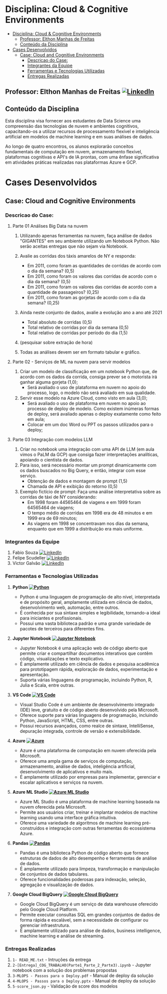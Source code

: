 # Disciplina: Cloud & Cognitive Environments

- [Disciplina: Cloud \& Cognitive Environments](#disciplina-cloud--cognitive-environments)
  - [Professor: Elthon Manhas de Freitas ](#professor-elthon-manhas-de-freitas-)
  - [Conteúdo da Disciplina](#conteúdo-da-disciplina)
- [Cases Desenvolvidos](#cases-desenvolvidos)
  - [Case: Cloud and Cognitive Environments](#case-cloud-and-cognitive-environments)
    - [Descricao do Case:](#descricao-do-case)
    - [Integrantes da Equipe](#integrantes-da-equipe)
    - [Ferramentas e Tecnologias Utilizadas](#ferramentas-e-tecnologias-utilizadas)
    - [Entregas Realizadas](#entregas-realizadas)

## Professor: Elthon Manhas de Freitas [![LinkedIn](https://img.shields.io/badge/LinkedIn-Profile-blue?style=flat-square&logo=linkedin)](https://www.linkedin.com/in/elthonmf/)

## Conteúdo da Disciplina
Esta disciplina visa fornecer aos estudantes de Data Science uma compreensão das tecnologias de nuvem e ambientes cognitivos, capacitando-os a utilizar recursos de processamento flexível e inteligência artificial em modelos de machine learning e em suas análises de dados.

Ao longo de quatro encontros, os alunos explorarão conceitos fundamentais de computação em nuvem, armazenamento flexível, plataformas cognitivas e API's de IA prontas, com uma ênfase significativa em atividades práticas realizadas nas plataformas Azure e GCP.

# Cases Desenvolvidos
## Case: Cloud and Cognitive Environments
### Descricao do Case:
1. Parte 01 Análises Big Data na nuvem
   1. Utilizando apenas ferramentas na nuvem, faça análise de dados "GIGANTES" em seu ambiente utilizando um Notebook Python. Não serão aceitas entregas que não sejam via Notebook.
   2. Avalie as corridas dos táxis amarelos de NY e responda:
      - Em 2011, como foram as quantidades de corridas de acordo com o dia da semana? (0,5)
      - Em 2011, como foram os valores das corridas de acordo com o dia da semana? (0,5)
      - Em 2011, como foram os valores das corridas de acordo com a quantidade de passageiros? (0,25)
      - Em 2011, como foram as gorjetas de acordo com o dia da semana? (0,25)

   3. Ainda neste conjunto de dados, avalie a evolução ano a ano até 2021
      - Total absoluto de corridas (0,5)
      - Total relativo de corridas por dia da semana (0,5)
      - Total relativo de corridas por período do dia (1,5)

   4. (pesquisar sobre extração de hora)
   5. Todas as análises devem ser em formato tabular e gráfico.

2. Parte 02 - Serviços de ML na nuvem para servir modelos
   1. Criar um modelo de classificação em um notebook Python que, de acordo com os dados da corrida, consiga prever se o motorista irá ganhar alguma gorjeta (1,0);
      - Será avaliado o uso de plataforma em nuvem no apoio do processo, logo, o modelo não será avaliado em sua qualidade.
   2. Servir esse modelo na Azure Cloud, como visto em aula (3,0);
      - Será avaliado o uso de plataforma em nuvem no apoio ao processo de deploy de modelo. Como existem inúmeras formas de deploy, será avaliado apenas o deploy exatamente como feito em aula;
      - Colocar em um doc Word ou PPT os passos utilizados para o deploy;

3. Parte 03 Integração com modelos LLM
   1. Criar no notebook uma integração com uma API de LLM (em aula vimos o PaLM da GCP) que consiga fazer interpretações analíticas, apoiando o cientista de dados.
   2. Para isso, será necessário montar um prompt dinamicamente com os dados buscados no Big Query, e então, integrar com esse serviço.
      - Obtenção de dados e montagem de prompt (1,5)
      - Chamada de API e exibição do retorno (0,5)
   3. Exemplo fictício de prompt:
      Faça uma análise interpretativa sobre as corridas de táxi de NY considerando:
      - Em 1998 foram 44565464 de viagens e em 1999 foram 64565464 de viagens;
      - O tempo médio de corridas em 1998 era de 48 minutos e em 1999 era de 69 minutos;
      - As viagens em 1998 se concentravam nos dias da semana, enquanto que em 1999 a distribuição era
      mais uniforme.

### Integrantes da Equipe
1. Fabio Souza [![LinkedIn](https://img.shields.io/badge/LinkedIn-Profile-blue?style=flat-square&logo=linkedin)](https://www.linkedin.com/in/fabiomarcelosouza/)
2. Felipe Scudeller [![LinkedIn](https://img.shields.io/badge/LinkedIn-Profile-blue?style=flat-square&logo=linkedin)](https://www.linkedin.com/in/felipe-scudeller/)
3. Victor Galvão [![LinkedIn](https://img.shields.io/badge/LinkedIn-Profile-blue?style=flat-square&logo=linkedin)](https://www.linkedin.com/in/victor-galv%C3%A3o-74b63410a/)

### Ferramentas e Tecnologias Utilizadas
1. **Python [![Python](https://img.shields.io/badge/Python-Programming-yellow?style=flat-square&logo=python)](https://www.python.org/)**
   - Python é uma linguagem de programação de alto nível, interpretada e de propósito geral, amplamente utilizada em ciência de dados, desenvolvimento web, automação, entre outros.
   - É conhecida por sua sintaxe simples e legibilidade, tornando-a ideal para iniciantes e profissionais.
   - Possui uma vasta biblioteca padrão e uma grande variedade de pacotes de terceiros para diferentes fins.

2. **Jupyter Notebook [![Jupyter Notebook](https://img.shields.io/badge/Jupyter_Notebook-Interactive_Computing-orange?style=flat-square&logo=jupyter)](https://jupyter.org/)**
   - Jupyter Notebook é uma aplicação web de código aberto que permite criar e compartilhar documentos interativos que contêm código, visualizações e texto explicativo.
   - É amplamente utilizado em ciência de dados e pesquisa acadêmica para prototipagem rápida, exploração de dados, experimentação e apresentação.
   - Suporta várias linguagens de programação, incluindo Python, R, Julia e Scala, entre outras.

3. **VS Code [![VS Code](https://img.shields.io/badge/VS_Code-IDE-blue?style=flat-square&logo=visual-studio-code)](https://code.visualstudio.com/)**
   - Visual Studio Code é um ambiente de desenvolvimento integrado (IDE) leve, gratuito e de código aberto desenvolvido pela Microsoft.
   - Oferece suporte para várias linguagens de programação, incluindo Python, JavaScript, HTML, CSS, entre outras.
   - Possui recursos avançados, como realce de sintaxe, IntelliSense, depuração integrada, controle de versão e extensibilidade.

4. **Azure [![Azure](https://img.shields.io/badge/Azure-Cloud_Computing-blue?style=flat-square&logo=microsoft-azure)](https://azure.microsoft.com/)**
   - Azure é uma plataforma de computação em nuvem oferecida pela Microsoft.
   - Oferece uma ampla gama de serviços de computação, armazenamento, análise de dados, inteligência artificial, desenvolvimento de aplicativos e muito mais.
   - É amplamente utilizado por empresas para implementar, gerenciar e escalar aplicativos e serviços na nuvem.

5. **Azure ML Studio [![Azure ML Studio](https://img.shields.io/badge/Azure_ML_Studio-Machine_Learning-orange?style=flat-square&logo=microsoft-azure)](https://studio.azureml.net/)**
   - Azure ML Studio é uma plataforma de machine learning baseada na nuvem oferecida pela Microsoft.
   - Permite aos usuários criar, treinar e implantar modelos de machine learning usando uma interface gráfica intuitiva.
   - Oferece uma variedade de algoritmos de machine learning pré-construídos e integração com outras ferramentas do ecossistema Azure.

6. **Pandas [![Pandas](https://img.shields.io/badge/Pandas-Data_Manipulation-blue?style=flat-square&logo=pandas)](https://pandas.pydata.org/)**
   - Pandas é uma biblioteca Python de código aberto que fornece estruturas de dados de alto desempenho e ferramentas de análise de dados.
   - É amplamente utilizado para limpeza, transformação e manipulação de conjuntos de dados tabulares.
   - Oferece funcionalidades poderosas para indexação, seleção, agregação e visualização de dados.

7. **Google Cloud BigQuery [![Google Cloud BigQuery](https://img.shields.io/badge/Google_Cloud_BigQuery-Data_Warehouse-blue?style=flat-square&logo=google-cloud)](https://cloud.google.com/bigquery/)**
   - Google Cloud BigQuery é um serviço de data warehouse oferecido pelo Google Cloud Platform.
   - Permite executar consultas SQL em grandes conjuntos de dados de forma rápida e escalável, sem a necessidade de configurar ou gerenciar infraestrutura.
   - É amplamente utilizado para análise de dados, business intelligence, machine learning e análise de streaming.

### Entregas Realizadas
1. `1- READ_ME.txt` - Intruções da entrega
2. `2-[Entrega]_COG_TRABALHO(Parte1_Parte_2_Parte3).ipynb` - Jupyter notebook com a solução dos problemas propostas
3. `3-MLOPS - Passos para o Deploy.pdf` - Manual de deploy da solução
4. `4-MLOPS - Passos para o Deploy.pptx` - Manual de deploy da solução
5. `5-score_json.py` - Validação de score dos modelos